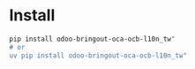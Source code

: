 # Install

```bash
pip install odoo-bringout-oca-ocb-l10n_tw"
# or
uv pip install odoo-bringout-oca-ocb-l10n_tw"
```
